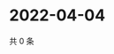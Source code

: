 # 2022-04-04

共 0 条

<!-- BEGIN WEIBO -->
<!-- 最后更新时间 Mon Apr 04 2022 03:10:18 GMT+0800 (China Standard Time) -->

<!-- END WEIBO -->
